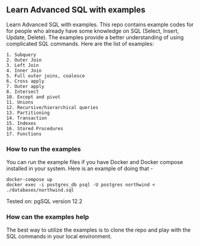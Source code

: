 ## Learn Advanced SQL with examples

Learn Advanced SQL with examples. This repo contains example codes for for people who
already have some knowledge on SQL (Select, Insert, Update, Delete). 
The examples provide a better understanding of using complicated SQL commands. 
Here are the list of examples:

    1. Subquery
    2. Outer Join
    3. Left Join
    4. Inner Join
    5. Full outer joins, coalesce
    6. Cross apply
    7. Outer apply
    8. Intersect
    10. Except and pivot
    11. Unions
    12. Recursive/hierarchical queries 
    13. Partitioning
    14. Transaction
    15. Indexes
    16. Stored Procedures
    17. Functions

### How to run the examples

You can run the example files if you have Docker and Docker compose installed in your system. Here is an example of doing that - 

    docker-compose up
    docker exec -i postgres_db psql -U postgres northwind < ./databases/northwind.sql


Tested on: pgSQL version 12.2

### How can the examples help

The best way to utilize the examples is to clone the repo and play with the SQL commands in your local environment. 
